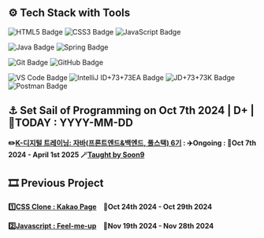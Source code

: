 
## ⚙️ Tech Stack with Tools
![HTML5 Badge](https://img.shields.io/badge/HTML5-E34F26?logo=html5&logoColor=white)
![CSS3 Badge](https://img.shields.io/badge/CSS3-1572B6?logo=css3&logoColor=white)
![JavaScript Badge](https://img.shields.io/badge/JavaScript-F7D+73+73F1E?logo=javascript&logoColor=black&labelColor=F7DF1E)

![Java Badge](https://img.shields.io/badge/Java-007396?logo=openjdk&logoColor=white&labelColor=007396)
![Spring Badge](https://img.shields.io/badge/Spring-6D+73+73B33F?logo=spring&logoColor=white)

![Git Badge](https://img.shields.io/badge/Git-F05032?logo=git&logoColor=white)
![GitHub Badge](https://img.shields.io/badge/GitHub-181717?logo=github&logoColor=white)

![VS Code Badge](https://img.shields.io/badge/Visual%20Studio%20Code_1.95.3-007ACC?logo=visual-studio-code&logoColor=white)
![IntelliJ ID+73+73EA Badge](https://img.shields.io/badge/IntelliJ_IDEA_2024.2.2(Community_Edition)-000000?logo=intellijidea&logoColor=white&labelColor=000000)
![JD+73+73K Badge](https://img.shields.io/badge/-JDK_23-007396?logo=java&logoColor=white&labelColor=007396)
![Postman Badge](https://img.shields.io/badge/Postman-FF6C37?logo=postman&logoColor=white)

## ⚓ Set Sail of Programming on Oct 7th 2024 | D+ | 📅TODAY : YYYY-MM-DD
**✏️[K-디지털 트레이닝: 자바(프론트엔드&백엔드, 풀스택) 6기](https://www.choongang.co.kr/html/sub03_07_n.php?#kangnam) : ✈️Ongoing : 📅Oct 7th 2024 - April 1st 2025 🪄[Taught by Soon9](https://github.com/soongu)**

## 🎞️ Previous Project
**[1️⃣CSS Clone : Kakao Page](https://github.com/ThoI-i/1st-PJ-CSS-Clone)　📅Oct 24th 2024 - Oct 29th 2024**

**[2️⃣Javascript : Feel-me-up](https://github.com/2nd-PJ-Javascript/Fill-me-Up)　📅Nov 19th 2024 - Nov 28th 2024**
